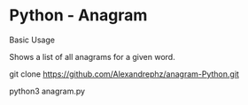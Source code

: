 # Python - Anagram

Basic Usage

Shows a list of all anagrams for a given word.

git clone https://github.com/Alexandrephz/anagram-Python.git

python3 anagram.py
